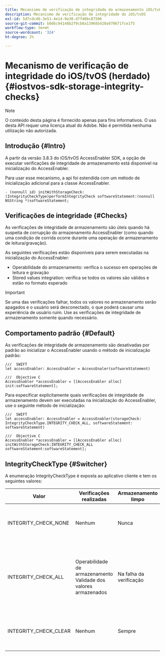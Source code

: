 ```yaml
---
title: Mecanismo de verificação de integridade do armazenamento iOS/tvOS
description: Mecanismo de verificação de integridade do iOS/tvOS
exl-id: 5d7cdc46-3e51-4e14-9e30-d7f48bc87506
source-git-commit: b0d6c94148b2f9cb8a139685420a970671fce1f5
workflow-type: tm+mt
source-wordcount: '324'
ht-degree: 2%

---
```


# Mecanismo de verificação de integridade do iOS/tvOS (herdado) {#iostvos-sdk-storage-integrity-checks}

>[!NOTE]
>
>O conteúdo desta página é fornecido apenas para fins informativos. O uso desta API requer uma licença atual do Adobe. Não é permitida nenhuma utilização não autorizada.

## Introdução {#Intro}

A partir da versão 3.8.3 do iOS/tvOS AccessEnabler SDK, a opção de executar verificações de integridade de armazenamento está disponível na inicialização do AccessEnabler.

Para usar esse mecanismo, a api foi estendida com um método de inicialização adicional para a classe AccessEnabler.

```
- (nonnull id) initWithStorageCheck:(IntegrityCheckType)performIntegrityCheck softwareStatement:(nonnull NSString *)softwareStatement;
```


## Verificações de integridade {#Checks}

As verificações de integridade de armazenamento são úteis quando há suspeita de corrupção do armazenamento AccessEnabler (como quando uma condição de corrida ocorre durante uma operação de armazenamento de leitura/gravação).

As seguintes verificações estão disponíveis para serem executadas na inicialização do AccessEnabler:
- Operabilidade do armazenamento: verifica o sucesso em operações de leitura e gravação
- Stored values integration: verifica se todos os valores são válidos e estão no formato esperado

>[!IMPORTANT]
> 
>Se uma das verificações falhar, todos os valores no armazenamento serão apagados e o usuário será desconectado, o que poderá causar uma experiência de usuário ruim. Use as verificações de integridade de armazenamento somente quando necessário.


## Comportamento padrão {#Default}

As verificações de integridade de armazenamento são desativadas por padrão ao inicializar o AccessEnabler usando o método de inicialização padrão:

```
///  SWIFT
let accessEnabler: AccessEnabler = AccessEnaler(softwareStatement)

///  Objective C
AccessEnabler *accessEnabler = [[AccessEnabler alloc] init:softwareStatement];
```

Para especificar explicitamente quais verificações de integridade de armazenamento devem ser executadas na inicialização do AccessEnabler, use o seguinte método de inicialização:

```
///  SWIFT
let accessEnabler: AccessEnabler = AccessEnabler(storageCheck: IntegrityCheckType.INTEGRITY_CHECK_ALL, softwareStatement: softwareStatement)

///  Objective C
AccessEnabler *accessEnabler = [[AccessEnabler alloc] initWithStorageCheck:INTEGRITY_CHECK_ALL softwareStatement:softwareStatement];
```


## IntegrityCheckType {#Switcher}

A enumeração IntegrityCheckType é exposta ao aplicativo cliente e tem os seguintes valores:

| Valor | Verificações realizadas | Armazenamento limpo | Descrição | Caso de uso recomendado |
|-----------------------|-----------------------------------------------------|-----------------|------------------------------------------------------------------------|--------------------------------------------------------------------------------------------------------------------------|
| INTEGRITY_CHECK_NONE | Nenhum | Nunca | Nenhuma verificação de integridade é realizada na inicialização do armazenamento | Quando os fluxos do SDK estão funcionando como esperado |
| INTEGRITY_CHECK_ALL | Operabilidade de armazenamento <br/> Validade dos valores armazenados | Na falha da verificação | Todas as verificações de integridade disponíveis são executadas na inicialização do armazenamento | Quando há suspeita de corrupção do armazenamento do SDK. <br/> Se alguma das verificações de integridade falhar, o usuário será desconectado |
| INTEGRITY_CHECK_CLEAR | Nenhum | Sempre | O armazenamento é limpo na inicialização do armazenamento | Quando os fluxos do SDK não podem ser concluídos conforme esperado |
